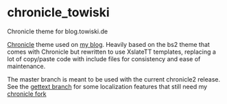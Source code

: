 # chronicle_towiski
Chronicle theme for blog.towiski.de

[Chronicle](https://github.com/skx/chronicle2) theme used on [my
blog](http://blog.towiski.de). Heavily based on the bs2 theme that comes with
Chronicle but rewritten to use XslateTT templates, replacing a lot of copy/paste
code with include files for consistency and ease of maintenance.

The master branch is meant to be used with the current chronicle2 release. See
the [gettext branch](https://github.com/mbethke/chronicle_towiski/tree/gettext)
for some localization features that still need my [chronicle
fork](https://github.com/mbethke/chronicle2)
